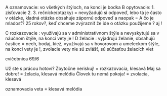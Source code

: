 
A oznamovacie: vo všetkých štýloch, na konci je bodka
B opytovacie:
	1. zisťovacie
	2. 
	3. rečnícke(otázky) = nevyžadujú si odpoveď, lebo tá je často v otázke, kladná otázka obsahuje zápornú odpoveď a naopak = A čo je mladosť? 25 rokov?, keď chceme zvýrazniť že ide o otázku 																						použijeme ? aj !

C rozkazovacie : využívajú sa v administratívnom štýle a nevyskytujú sa v náučnom štýle, na konci vety je !
D želacie : vyjadrujú želanie, obsahujú častice = nech, bodaj, kiež, využívajú sa v hovorovom a umeleckom štýle, na konci vety je !, zvolacie vety nie sú zvlášť, sú súčasťou želacích viet

cvičebnica 69/6

Už ste s prácou hotoví?
Zbytočne neriskuj! = rozkazovacia, klesavá 
Maj sa dobre! = želacia, klesavá melódia
Človek tu nemá pokoja! = zvolacia, klesavá

oznamovacia veta = klesavá melódia